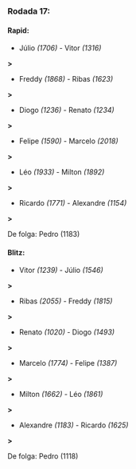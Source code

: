 ### Rodada 17:

#### Rapid:

* Júlio *(1706)*     -     Vitor *(1316)*

 **>** 
* Freddy *(1868)*     -     Ribas *(1623)*

 **>** 
* Diogo *(1236)*     -     Renato *(1234)*

 **>** 
* Felipe *(1590)*     -     Marcelo *(2018)*

 **>** 
* Léo *(1933)*     -     Milton *(1892)*

 **>** 
* Ricardo *(1771)*     -     Alexandre *(1154)*

 **>** 

De folga: Pedro (1183)

#### Blitz:

* Vitor *(1239)*     -     Júlio *(1546)*

 **>** 
* Ribas *(2055)*     -     Freddy *(1815)*

 **>** 
* Renato *(1020)*     -     Diogo *(1493)*

 **>** 
* Marcelo *(1774)*     -     Felipe *(1387)*

 **>** 
* Milton *(1662)*     -     Léo *(1861)*

 **>** 
* Alexandre *(1183)*     -     Ricardo *(1625)*

 **>** 

De folga: Pedro (1118)

